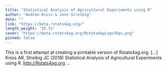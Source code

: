 ```yaml
---
title: "Statistical Analysis of Agricultural Experiments using R"
author: "Andrew Kniss & Jens Streibig"
date: ""
link: "https://beta.rstats4ag.org/"
length_weight: "35.1%"
cover: "https://beta.rstats4ag.org/Rstats4agLogo76px.png"
pinned: false
---
```


This is a first attempt at creating a printable version of Rstats4ag.org. [...] Kniss AR, Streibig JC (2018) Statistical Analysis of Agricultural Experiments using R. http://Rstats4ag.org ...
